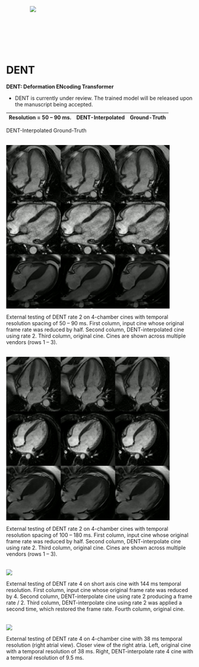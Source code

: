 <img src='videos/video_6.gif' align="right" width=440>

<br><br><br><br><br><br>

# DENT

**DENT: Deformation ENcoding Transformer**  


- DENT is currently under review. The trained model will be released upon the manuscript being accepted. 

| Resolution = 50 – 90 ms. | DENT-Interpolated  | Ground-Truth     | 
| ----------------------- | ----------------- | ----------------- | 


DENT-Interpolated Ground-Truth

<br />

<img src='videos/video_1_2_fold_4CH.gif' align="center" width=440>

<br>


External testing of DENT rate 2 on 4-chamber cines with temporal resolution spacing of 50 – 90 ms. First column, input cine whose original frame rate was reduced by half. Second column, DENT-interpolated cine using rate 2. Third column, original cine. Cines are shown across multiple vendors (rows 1 – 3).

<br>

<img src='videos/video_3_4_fold_4CH.gif' align="center" width=440>

<br>

External testing of DENT rate 2 on 4-chamber cines with temporal resolution spacing of 100 – 180 ms. First column, input cine whose original frame rate was reduced by half. Second column, DENT-interpolate cine using rate 2. Third column, original cine. Cines are shown across multiple vendors (rows 1 – 3).

<br>

<img src='videos/video_5_4_fold_gain.gif' align="center" width=440>

<br>

External testing of DENT rate 4 on short axis cine with 144 ms temporal resolution. First column, input cine whose original frame rate was reduced by 4. Second column, DENT-interpolate cine using rate 2 producing a frame rate / 2. Third column, DENT-interpolate cine using rate 2 was applied a second time, which restored the frame rate. Fourth column, original cine. 

<br>

<img src='videos/video_7_4_fold_gain_RA.gif' align="center" width=440>

<br>

External testing of DENT rate 4 on 4-chamber cine with 38 ms temporal resolution (right atrial view). Closer view of the right atria. Left, original cine with a temporal resolution of 38 ms. Right, DENT-interpolate rate 4 cine with a temporal resolution of 9.5 ms. 